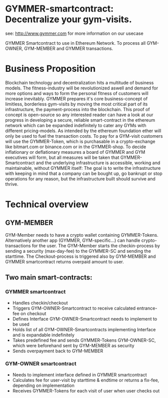 # GYMMER-smartcontract: Decentralize your gym-visits.
see: http://www.gymmer.com for more information on our usecase

GYMMER Smartcontract to use in Ethereum Network. To process all GYM-OWNER, GYM-MEMBER and GYMMER transactions.

# Business Proposition

Blockchain technology and decentralization hits a multitude of business models. The fitness-industry will be revolutionized aswell and demand for more options and ways to form the personal fitness of customers will increase inevitably.
GYMMER prepares it's core business-concept of limitless, borderless gym-visits by moving the most critical part of its infrastructure, the payment-process into the blockchain.
This proof of concept is open-source so any interested reader can have a look at our progress in developing a secure, reliable smart-contract in the ethereum network which can be expanded indefinitely to cater any GYMs with different pricing-models.
As intended by the ethereum foundation ether will only be used to fuel the transaction costs. To pay for a GYM-visit customers will use the GYMMER-Token, which is purchasable in a crypto-exchange like bitmart.com or binance.com or in the GYMMER-shop.
To decide inflationary or deflationary measures a board of GYMMER and GYM executives will form, but all measures will be taken that GYMMER-Smartcontract and the underlying infrastructure is accessible, working and maintainable, without GYMMER itself:
The goal is to write the infrastructure with keeping in mind that a company can be bought up, go bankrupt or stop operations for any reason, but the infrastructure built should survive and thrive.



# Technical overview

## GYM-MEMBER
GYM-Member needs to have a crypto wallet containing GYMMER-Tokens. 
Alternatively another app (GYMMER, GYM-specific...) can handle crypto-transactions for the user.
The GYM-Member starts the checkin-process by sending a security (max-day-fee) to the GYMMER-SC and sending the starttime.
The Checkout-process is triggered also by GYM-MEMBER and GYMMER smartcontract returns overpaid amount to user.

## Two main smart-contracts: 

### GYMMER smartcontract
* Handles checkin/checkout
* Triggers GYM-OWNER-Smartcontract to receive calculated entrance-fee on checkout
* Defines Interface GYM-OWNER-Smartcontract needs to implement to be used
* Holds list of all GYM-OWNER-Smartcontracts implementing Interface and is expandable indefinitely
* Takes predefined fee and sends GYMMER-Tokens GYM-OWNER-SC, which were beforehand sent by GYM-MEMBER as security
* Sends overpayment back to GYM-MEMBER

### GYM-OWNER smartcontract

* Needs to implement interface defined in GYMMER smartcontract
* Calculates fee for user-visit by starttime & endtime or returns a fix-fee, depending on implementation
* Receives GYMMER-Tokens for each visit of user when user checks out




